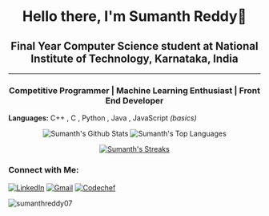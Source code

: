 <h1 align="center">Hello there, I'm Sumanth Reddy👋</h1>
<h2 align="center">Final Year Computer Science student at National Institute of Technology, Karnataka, India</h2>
<hr>
<h3 align="center">Competitive Programmer | Machine Learning Enthusiast | Front End Developer</h3>

<b>Languages:</b> C++ , C , Python , Java , JavaScript <i>(basics)</i>

<div align="center">
  <img src="https://github-readme-stats.vercel.app/api?username=sumanthreddy07&show_icons=true&count_private=true&include_all_commits=true)" alt="Sumanth's Github Stats">
  <img src="https://github-readme-stats.vercel.app/api/top-langs/?username=sumanthreddy07&show_icons=true" alt="Sumanth's Top Languages">
</div>

<p align="center">                                                                                                                  
  <a align="right" href="https://github.com/DenverCoder1/github-readme-streak-stats" title="github-readme-streak-stats">
    <img src="https://github-readme-streak-stats.herokuapp.com/?user=sumanthreddy07" alt="Sumanth's Streaks">
  </a>
</p>

<h3>Connect with Me:</h3>

[![LinkedIn](https://img.shields.io/badge/sumanthreddy07-0077b5?style=for-the-badge&logo=Linkedin&logoColor=white)](https://www.linkedin.com/in/sumanthreddy07/)
[![Gmail](https://img.shields.io/badge/kota.sumanthreddy@gmail.com-c71610?style=for-the-badge&logo=gmail&logoColor=white)](mailto:kota.sumanthreddy@gmail.com)
[![Codechef](https://img.shields.io/badge/sumanthreddy07-5b4638?style=for-the-badge&logo=codechef&logoColor=white)](https://www.codechef.com/users/sumanthreddy07)
<!--[![Codeforces](https://img.shields.io/badge/sumanth__reddy__kv-green?style=for-the-badge&logo=codeforces)](https://codeforces.com/profile/sumanth_reddy_kv)-->

<img src="https://komarev.com/ghpvc/?username=sumanthreddy07&label=PROFILE%20VIEWS" alt="sumanthreddy07" />
